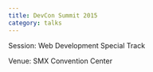 ```yaml
---
title: DevCon Summit 2015
category: talks
---
```

<!--more-->
Session: Web Development Special Track

Venue: SMX Convention Center
